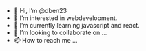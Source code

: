 - 👋 Hi, I’m @dben23
- 👀 I’m interested in webdevelopment.
- 🌱 I’m currently learning javascript and react.
- 💞️ I’m looking to collaborate on ...
- 📫 How to reach me ...

<!---
dben23/dben23 is a ✨ special ✨ repository because its `README.md` (this file) appears on your GitHub profile.
You can click the Preview link to take a look at your changes.
--->
